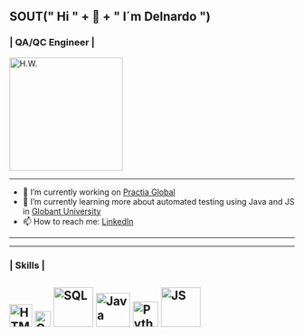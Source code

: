 ## SOUT(" Hi " + 👋 + " I´m Delnardo ")
### | QA/QC Engineer |

<img src="https://media.giphy.com/media/MeJgB3yMMwIaHmKD4z/giphy.gif" alt="H.W." width="200">

---
- 🔭 I’m currently working on [Practia Global](https://www.practia.global/)
- 🌱 I’m currently learning more about automated testing using Java and JS in [Globant University](https://university.globant.com/)
- 📫 How to reach me: [LinkedIn](https://www.linkedin.com/in/alfredo-d-7b911a251)
---
---
### | Skills | 

<img src="https://upload.wikimedia.org/wikipedia/commons/thumb/6/61/HTML5_logo_and_wordmark.svg/2048px-HTML5_logo_and_wordmark.svg.png" alt="HTML" width="40"> <img src="https://upload.wikimedia.org/wikipedia/commons/thumb/d/d5/CSS3_logo_and_wordmark.svg/1200px-CSS3_logo_and_wordmark.svg.png" alt="CSS" width="28"> <img src="https://1000marcas.net/wp-content/uploads/2020/11/MySQL-logo.png" alt="SQL" width="70"> <img src="https://static.vecteezy.com/system/resources/previews/022/100/686/original/java-logo-transparent-free-png.png" alt="Java" width="60"> <img src="https://www.devacademy.es/wp-content/uploads/2018/10/python-logo.png" alt="Python" width="45"> <img src="https://1000marcas.net/wp-content/uploads/2020/11/JavaScript-logo.png" alt="JS" width="70">
---

<!--
**Delnardo/Delnardo** is a ✨ _special_ ✨ repository because its `README.md` (this file) appears on your GitHub profile.

Here are some ideas to get you started:

- 🔭 I’m currently working on ...
- 🌱 I’m currently learning ...
- 👯 I’m looking to collaborate on ...
- 🤔 I’m looking for help with ...
- 💬 Ask me about ...
- 📫 How to reach me: ...
- 😄 Pronouns: ...
- ⚡ Fun fact: ...
-->
